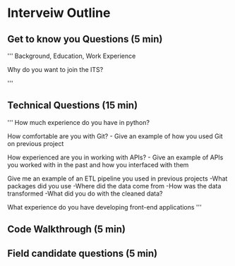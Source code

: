 # Interveiw Outline

## Get to know you Questions (5 min)
'''
Background, Education, Work Experience

Why do you want to join the ITS?

'''

## Technical Questions (15 min)
'''
How much experience do you have in python?

How comfortable are you with Git?
    - Give an example of how you used Git on previous project

How experienced are you in working with APIs?
    - Give an example of APIs you worked with in the past and how you interfaced with them

Give me an example of an ETL pipeline you used in previous projects
    -What packages did you use
    -Where did the data come from
    -How was the data transformed
    -What did you do with the cleaned data?

What experience do you have developing front-end applications
'''

## Code Walkthrough (5 min)

## Field candidate questions (5 min)